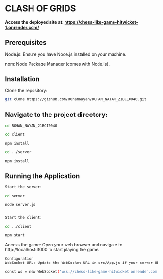 
# CLASH OF GRIDS

#### Access the deployed site at: https://chess-like-game-hitwicket-1.onrender.com/

## Prerequisites

Node.js: Ensure you have Node.js installed on your machine.

npm: Node Package Manager (comes with Node.js).

## Installation

Clone the repository:

```bash
git clone https://github.com/R0hanNayan/ROHAN_NAYAN_21BCI0040.git
```

## Navigate to the project directory:

```bash
cd ROHAN_NAYAN_21BCI0040

cd client

npm install

cd ../server

npm install
```

## Running the Application

```bash
Start the server:

cd server

node server.js


Start the client:

cd ../client

npm start
```

Access the game: Open your web browser and navigate to http://localhost:3000 to start playing the game.

```bash
Configuration
WebSocket URL: Update the WebSocket URL in src/App.js if your server URL changes:

const ws = new WebSocket('wss://chess-like-game-hitwicket.onrender.com');
```
